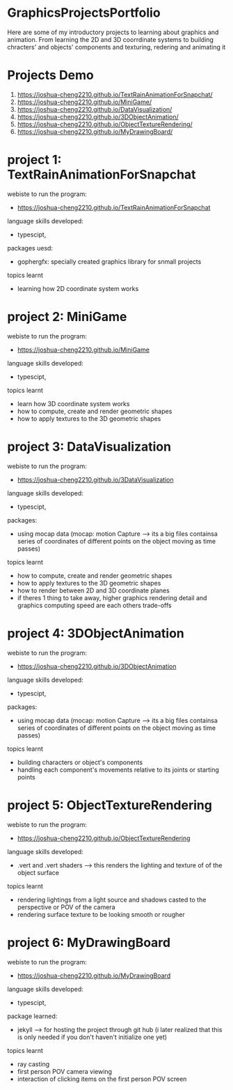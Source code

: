 # GraphicsProjectsPortfolio
Here are some of my introductory projects to learning about graphics and animation. From learning the 2D and 3D coorrdinate systems to building chracters' and objects' components and texturing, redering and animating it

# Projects Demo
1) https://joshua-cheng2210.github.io/TextRainAnimationForSnapchat/
2) https://joshua-cheng2210.github.io/MiniGame/
3) https://joshua-cheng2210.github.io/DataVisualization/
4) https://joshua-cheng2210.github.io/3DObjectAnimation/
5) https://joshua-cheng2210.github.io/ObjectTextureRendering/
6) https://joshua-cheng2210.github.io/MyDrawingBoard/

# project 1: TextRainAnimationForSnapchat

webiste to run the program: 
- https://joshua-cheng2210.github.io/TextRainAnimationForSnapchat

language skills developed: 
- typescipt, 

packages uesd:
- gophergfx: specially created graphics library for snmall projects

topics learnt
- learning how 2D coordinate system works

# project 2: MiniGame

webiste to run the program: 
- https://joshua-cheng2210.github.io/MiniGame

language skills developed: 
- typescipt, 

topics learnt
- learn how 3D coordinate system works
- how to compute, create and render geometric shapes
- how to apply textures to the 3D geometric shapes

# project 3: DataVisualization

webiste to run the program: 
- https://joshua-cheng2210.github.io/3DataVisualization

language skills developed: 
- typescipt, 

packages:
- using mocap data (mocap: motion Capture --> its a big files containsa series of coordinates of different points on the object moving as time passes)

topics learnt
- how to compute, create and render geometric shapes
- how to apply textures to the 3D geometric shapes
- how to render between 2D and 3D coordinate planes
- if theres 1 thing to take away, higher graphics rendering detail and graphics computing speed are each others trade-offs

# project 4: 3DObjectAnimation

webiste to run the program: 
- https://joshua-cheng2210.github.io/3DObjectAnimation

language skills developed: 
- typescipt, 

packages:
- using mocap data (mocap: motion Capture --> its a big files containsa series of coordinates of different points on the object moving as time passes)

topics learnt
- building characters or object's components
- handling each component's movements relative to its joints or starting points

# project 5: ObjectTextureRendering

webiste to run the program:
- https://joshua-cheng2210.github.io/ObjectTextureRendering

language skills developed:
- .vert and .vert shaders --> this renders the lighting and texture of of the object surface
  
topics learnt
- rendering lightings from a light source and shadows casted to the perspective or POV of the camera
- rendering surface texture to be looking smooth or rougher

# project 6: MyDrawingBoard

webiste to run the program: 
- https://joshua-cheng2210.github.io/MyDrawingBoard

language skills developed: 
- typescipt, 

package learned: 
- jekyll --> for hosting the project through git hub (i later realized that this is only needed if you don't haven't initialize one yet)

topics learnt
- ray casting
- first person POV camera viewing
- interaction of clicking items on the first person POV screen

